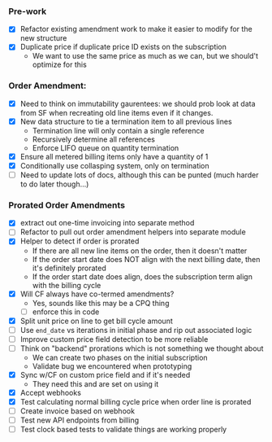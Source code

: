 ### Pre-work

- [x] Refactor existing amendment work to make it easier to modify for the new structure
- [x] Duplicate price if duplicate price ID exists on the subscription
  - We want to use the same price as much as we can, but we should't optimize for this

### Order Amendment:

- [x] Need to think on immutability gaurentees: we should prob look at data from SF when recreating old line items even if it changes.
- [x] New data structure to tie a termination item to all previous lines
  - Termination line will only contain a single reference
  - Recursively determine all references
  - Enforce LIFO queue on quantity termination
- [x] Ensure all metered billing items only have a quantity of 1
- [x] Conditionally use collasping system, only on termination
- [ ] Need to update lots of docs, although this can be punted (much harder to do later though...)

### Prorated Order Amendments

- [x] extract out one-time invoicing into separate method
- [ ] Refactor to pull out order amendment helpers into separate module
- [x] Helper to detect if order is prorated
  - If there are all new line items on the order, then it doesn't matter
  - If the order start date does NOT align with the next billing date, then it's definitely prorated
  - If the order start date does align, does the subscription term align with the billing cycle
- [x] Will CF always have co-termed amendments?
  - Yes, sounds like this may be a CPQ thing
  - [ ] enforce this in code
- [x] Split unit price on line to get bill cycle amount
- [ ] Use `end_date` vs iterations in initial phase and rip out associated logic
- [ ] Improve custom price field detection to be more reliable
- [ ] Think on "backend" prorations which is not something we thought about
  - We can create two phases on the initial subscription
  - Validate bug we encountered when prototyping
- [x] Sync w/CF on custom price field and if it's needed
  - They need this and are set on using it
- [x] Accept webhooks
- [x] Test calculating normal billing cycle price when order line is prorated
- [ ] Create invoice based on webhook
- [ ] Test new API endpoints from billing
- [ ] Test clock based tests to validate things are working properly
